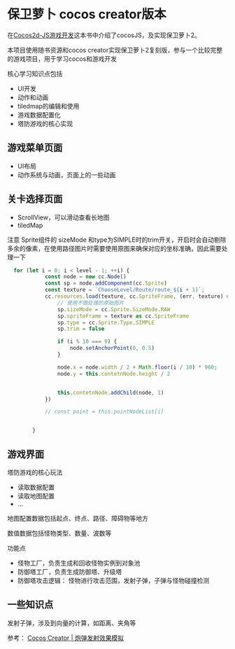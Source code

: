 保卫萝卜 cocos creator版本
===


在[Cocos2d-JS游戏开发](https://www.ituring.com.cn/book/1783)这本书中介绍了cocosJS，及实现保卫萝卜2。

本项目使用随书资源和cocos creator实现保卫萝卜2复刻版，参与一个比较完整的游戏项目，用于学习cocos和游戏开发

核心学习知识点包括
* UI开发
* 动作和动画
* tiledmap的编辑和使用
* 游戏数据配置化
* 塔防游戏的核心实现


## 游戏菜单页面

* UI布局
* 动作系统与动画，页面上的一些动画

## 关卡选择页面

* ScrollView，可以滑动查看长地图
* tiledMap


注意 Sprite组件的 sizeMode 和type为SIMPLE时的trim开关，开启时会自动剔除多余的像素，在使用路径图片时需要使用原图来确保对应的坐标准确，因此需要处理一下

```ts
  for (let i = 0; i < level - 1; ++i) {
            const node = new cc.Node()
            const sp = node.addComponent(cc.Sprite)
            const texture = `ChooseLevel/Route/route_${i + 1}`;
            cc.resources.load(texture, cc.SpriteFrame, (err, texture) => {
                // 使用不做处理的原始图片
                sp.sizeMode = cc.Sprite.SizeMode.RAW
                sp.spriteFrame = texture as cc.SpriteFrame
                sp.type = cc.Sprite.Type.SIMPLE
                sp.trim = false

                if (i % 10 === 9) {
                    node.setAnchorPoint(0, 0.5)
                }

                node.x = node.width / 2 + Math.floor(i / 10) * 960;
                node.y = this.contetnNode.height / 2


                this.contetnNode.addChild(node, 1)
            })

            // const point = this.pointNodeList[i]


        }
```

## 游戏界面

塔防游戏的核心玩法

* 读取数据配置
* 读取地图配置
* ...


地图配置数据包括起点、终点、路径、障碍物等地方

数值数据包括怪物类型、数量、波数等


功能点 
* 怪物工厂，负责生成和回收怪物实例到对象池
* 防御塔工厂，负责生成防御塔、升级塔
* 防御塔攻击逻辑： 怪物进行攻击范围，发射子弹，子弹与怪物碰撞检测

## 一些知识点

发射子弹，涉及到向量的计算，如距离、夹角等

参考： [Cocos Creator | 炮弹发射效果模拟](https://cloud.tencent.com/developer/article/1592765)

